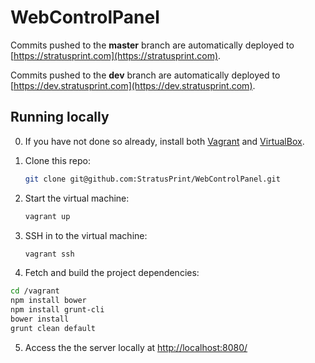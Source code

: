 # WebControlPanel
Commits pushed to the <b>master</b> branch are automatically deployed to [https://stratusprint.com](https://stratusprint.com).

Commits pushed to the <b>dev</b> branch are automatically deployed to [https://dev.stratusprint.com](https://dev.stratusprint.com).

Running locally
---------------
0. If you have not done so already, install both [Vagrant](http://www.vagrantup.com) and [VirtualBox](http://www.virtualbox.org).

1. Clone this repo:
	```sh
	git clone git@github.com:StratusPrint/WebControlPanel.git
	```

2. Start the virtual machine:
	```sh
	vagrant up
	```

3. SSH in to the virtual machine:
	```sh
	vagrant ssh
	```
	
4. Fetch and build the project dependencies:
```sh
cd /vagrant
npm install bower
npm install grunt-cli
bower install
grunt clean default
```

5. Access the the server locally at [http://localhost:8080/](http://localhost:8080/)
